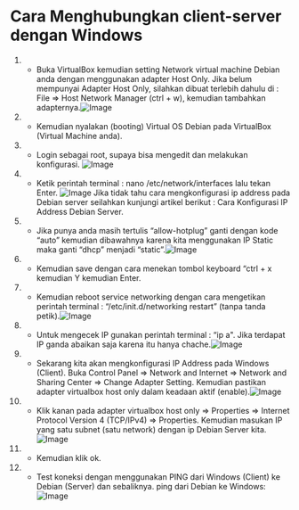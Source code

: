 # Cara Menghubungkan client-server dengan Windows

1. -  Buka VirtualBox kemudian setting Network virtual machine Debian anda dengan menggunakan adapter Host Only.
Jika belum mempunyai Adapter Host Only, silahkan dibuat terlebih dahulu di : File => Host Network Manager (ctrl + w), kemudian tambahkan adapternya.![Image](1.png)
2. -  Kemudian nyalakan (booting) Virtual OS Debian pada VirtualBox (Virtual Machine anda).
3. -  Login sebagai root, supaya bisa mengedit dan melakukan konfigurasi.
![Image](11.png)
4. -  Ketik perintah terminal : nano /etc/network/interfaces lalu tekan Enter.
![Image](2.png)
Jika tidak tahu cara mengkonfigurasi ip address pada Debian server seilahkan kunjungi artikel berikut : Cara Konfigurasi IP Address Debian Server.
5. -  Jika punya anda masih tertulis “allow-hotplug” ganti dengan kode “auto” kemudian dibawahnya karena kita menggunakan IP Static maka ganti “dhcp” menjadi “static”.![Image](3.png)
6. -  Kemudian save dengan cara menekan tombol keyboard “ctrl + x kemudian Y kemudian Enter.
7. -  Kemudian reboot service networking dengan cara mengetikan perintah terminal :
“/etc/init.d/networking restart” (tanpa tanda petik).![Image](44.png)
8. -  Untuk mengecek IP gunakan perintah terminal : “ip a".
Jika terdapat IP ganda abaikan saja karena itu hanya chache.![Image](5.png)
9. -  Sekarang kita akan mengkonfigurasi IP Address pada Windows (Client).
Buka Control Panel => Network and Internet => Network and Sharing Center => Change Adapter Setting. Kemudian pastikan adapter virtualbox host only dalam keadaan aktif (enable).![Image](9.png)
10. -  Klik kanan pada adapter virtualbox host only => Properties => Internet Protocol Version 4 (TCP/IPv4) => Properties. Kemudian masukan IP yang satu subnet (satu network) dengan ip Debian Server kita.![Image](10.png)
11. -  Kemudian klik ok.
12. -  Test koneksi dengan menggunakan PING dari Windows (Client) ke Debian (Server) dan sebaliknya.
ping dari Debian ke Windows:![Image](6.png)
